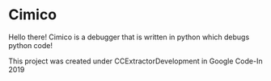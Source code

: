 # Cimico
Hello there!
Cimico is a debugger that is written in python which debugs python code!

This project was created under CCExtractorDevelopment in Google Code-In 2019
